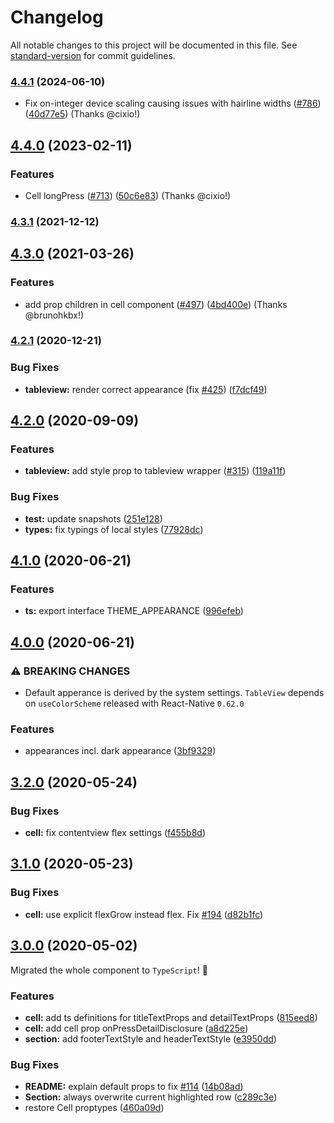 # Changelog

All notable changes to this project will be documented in this file. See [standard-version](https://github.com/conventional-changelog/standard-version) for commit guidelines.

### [4.4.1](https://github.com/Purii/react-native-tableview-simple/compare/v4.4.0...v4.4.1) (2024-06-10)

- Fix on-integer device scaling causing issues with <Separator> hairline widths ([#786](https://github.com/Purii/react-native-tableview-simple/pull/786)) ([40d77e5](https://github.com/Purii/react-native-tableview-simple/commit/5e81f61993eea32784cd9b20fa6e73d1240d77e5)) (Thanks @cixio!)

## [4.4.0](https://github.com/Purii/react-native-tableview-simple/compare/v4.3.1...v4.4.0) (2023-02-11)

### Features

- Cell longPress ([#713](https://github.com/Purii/react-native-tableview-simple/issues/713)) ([50c6e83](https://github.com/Purii/react-native-tableview-simple/commit/50c6e83401a56e0a18c58277b332703a89522851)) (Thanks @cixio!)

### [4.3.1](https://github.com/Purii/react-native-tableview-simple/compare/v4.3.0...v4.3.1) (2021-12-12)

## [4.3.0](https://github.com/Purii/react-native-tableview-simple/compare/v4.2.1...v4.3.0) (2021-03-26)

### Features

- add prop children in cell component ([#497](https://github.com/Purii/react-native-tableview-simple/issues/497)) ([4bd400e](https://github.com/Purii/react-native-tableview-simple/commit/4bd400e121a350f6f2cc710c5dea749e998d373d)) (Thanks @brunohkbx!)

### [4.2.1](https://github.com/Purii/react-native-tableview-simple/compare/v4.2.0...v4.2.1) (2020-12-21)

### Bug Fixes

- **tableview:** render correct appearance (fix [#425](https://github.com/Purii/react-native-tableview-simple/issues/425)) ([f7dcf49](https://github.com/Purii/react-native-tableview-simple/commit/f7dcf495f2165a1238807ffc1abe0b5e9a870a8f))

## [4.2.0](https://github.com/Purii/react-native-tableview-simple/compare/v4.1.0...v4.2.0) (2020-09-09)

### Features

- **tableview:** add style prop to tableview wrapper ([#315](https://github.com/Purii/react-native-tableview-simple/issues/315)) ([119a11f](https://github.com/Purii/react-native-tableview-simple/commit/119a11f27c19fd53015d531f759ad472429336e9))

### Bug Fixes

- **test:** update snapshots ([251e128](https://github.com/Purii/react-native-tableview-simple/commit/251e128e3f0ba4868748bb1988e658efb94b900a))
- **types:** fix typings of local styles ([77928dc](https://github.com/Purii/react-native-tableview-simple/commit/77928dcb12236c8a1e53d4dfdfc5f2c043615c27))

## [4.1.0](https://github.com/Purii/react-native-tableview-simple/compare/v4.0.0...v4.1.0) (2020-06-21)

### Features

- **ts:** export interface THEME_APPEARANCE ([996efeb](https://github.com/Purii/react-native-tableview-simple/commit/996efeb939e5509231df5adbedec7769ee299035))

## [4.0.0](https://github.com/Purii/react-native-tableview-simple/compare/v3.2.0...v4.0.0) (2020-06-21)

### ⚠ BREAKING CHANGES

- Default apperance is derived by the system settings. `TableView` depends on `useColorScheme` released with React-Native `0.62.0`

### Features

- appearances incl. dark appearance ([3bf9329](https://github.com/Purii/react-native-tableview-simple/commit/3bf9329ce6d90936f7cce53533ab92c30777e69d))

## [3.2.0](https://github.com/Purii/react-native-tableview-simple/compare/v3.1.0...v3.2.0) (2020-05-24)

### Bug Fixes

- **cell:** fix contentview flex settings ([f455b8d](https://github.com/Purii/react-native-tableview-simple/commit/f455b8db703c67f5fb417e2410c7326e930374c1))

## [3.1.0](https://github.com/Purii/react-native-tableview-simple/compare/v3.0.0...v3.1.0) (2020-05-23)

### Bug Fixes

- **cell:** use explicit flexGrow instead flex. Fix [#194](https://github.com/Purii/react-native-tableview-simple/issues/194) ([d82b1fc](https://github.com/Purii/react-native-tableview-simple/commit/d82b1fca90ec0d755718bd1064ede7c01bca1046))

## [3.0.0](https://github.com/Purii/react-native-tableview-simple/compare/v0.17.0...v3.0.0) (2020-05-02)

Migrated the whole component to `TypeScript`! :rocket:

### Features

- **cell:** add ts definitions for titleTextProps and detailTextProps ([815eed8](https://github.com/Purii/react-native-tableview-simple/commit/815eed8dc19f323356a3ea5b1e72728df8c05b59))
- **cell:** add cell prop onPressDetailDisclosure ([a8d225e](https://github.com/Purii/react-native-tableview-simple/commit/a8d225ecff785283de348679241c1d102a121da6))
- **section:** add footerTextStyle and headerTextStyle ([e3950dd](https://github.com/Purii/react-native-tableview-simple/commit/e3950dd7a2318186df95da96c7bbfc1906541bc4))

### Bug Fixes

- **README:** explain default props to fix [#114](https://github.com/Purii/react-native-tableview-simple/issues/114) ([14b08ad](https://github.com/Purii/react-native-tableview-simple/commit/14b08ad61e2a5125d9a7792ede789edebf49be6a))
- **Section:** always overwrite current highlighted row ([c289c3e](https://github.com/Purii/react-native-tableview-simple/commit/c289c3e4a1a1063bce14c8c2fa886dcc462eef0f))
- restore Cell proptypes ([460a09d](https://github.com/Purii/react-native-tableview-simple/commit/460a09dc187fb1c05b3896d7b8fc12a82f25aee8))
